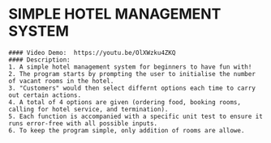 # SIMPLE HOTEL MANAGEMENT SYSTEM
    #### Video Demo:  https://youtu.be/OlXWzku4ZKQ
    #### Description:
    1. A simple hotel management system for beginners to have fun with!
    2. The program starts by prompting the user to initialise the number of vacant rooms in the hotel.
    3. "Customers" would then select differnt options each time to carry out certain actions.
    4. A total of 4 options are given (ordering food, booking rooms, calling for hotel service, and termination).
    5. Each function is accompanied with a specific unit test to ensure it runs error-free with all possible inputs.
    6. To keep the program simple, only addition of rooms are allowe.